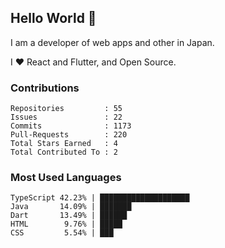 ## Hello World 👋

I am a developer of web apps and other in Japan.

I ❤️ React and Flutter, and Open Source.

### Contributions

<!-- contributions start -->

    Repositories         : 55
    Issues               : 22
    Commits              : 1173
    Pull-Requests        : 220
    Total Stars Earned   : 4
    Total Contributed To : 2

<!-- contributions end -->

### Most Used Languages

<!-- most-used-languages start -->

    TypeScript 42.23% | ████████████████████
    Java       14.09% | ███████
    Dart       13.49% | ██████
    HTML        9.76% | █████
    CSS         5.54% | ███

<!-- most-used-languages end -->
